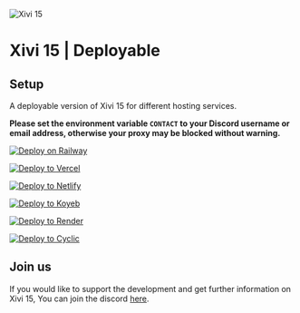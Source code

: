 ![Xivi 15](https://raw.githubusercontent.com/xiviorg/Xivi15/refs/heads/main/client/logo.png)

# Xivi 15 | Deployable

## Setup

A deployable version of Xivi 15 for different hosting services.

**Please set the environment variable `CONTACT` to your Discord username or email address, otherwise your proxy may be blocked without warning.**

[![Deploy on Railway](https://binbashbanana.github.io/deploy-buttons/buttons/remade/railway.svg)](https://railway.app/new/template?template=https://github.com/xiviorg/Xivi15-Deployable)  

[![Deploy to Vercel](https://binbashbanana.github.io/deploy-buttons/buttons/remade/vercel.svg)](https://vercel.com/new/clone?repository-url=https://github.com/xiviorg/Xivi15-Deployable)  

[![Deploy to Netlify](https://binbashbanana.github.io/deploy-buttons/buttons/remade/netlify.svg)](https://app.netlify.com/start/deploy?repository=https://github.com/xiviorg/Xivi15-Deployable)  

[![Deploy to Koyeb](https://binbashbanana.github.io/deploy-buttons/buttons/remade/koyeb.svg)](https://app.koyeb.com/deploy?type=git&repository=github.com/xiviorg/Xivi15-Deployable&branch=main&name=Xivi15)  

[![Deploy to Render](https://binbashbanana.github.io/deploy-buttons/buttons/remade/render.svg)](https://render.com/deploy?repo=https://github.com/xiviorg/Xivi15-Deployable)  

[![Deploy to Cyclic](https://binbashbanana.github.io/deploy-buttons/buttons/remade/cyclic.svg)](https://app.cyclic.sh/api/app/deploy/xiviorg/Xivi15-Deployable)  

## Join us

If you would like to support the development and get further information on Xivi 15, You can join the discord [here](http://dsc.gg/xiviservices).
